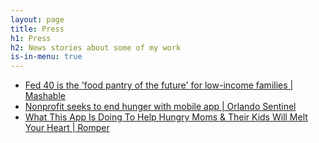```yaml
---
layout: page
title: Press
h1: Press
h2: News stories about some of my work
is-in-menu: true
---
```

<div>
  <ul>
    <li><a href="https://mashable.com/2017/07/14/fed-40-meal-app-low-income-families/" target="_blank"
        rel="noreferrer">Fed
        40 is the 'food pantry of the future' for low-income families | Mashable</a></li>
    <li><a
        href="https://www.orlandosentinel.com/get-healthy-orlando/os-new-mobile-app-for-hunger-20161227-story.html"
        target="_blank" rel="noreferrer">Nonprofit
        seeks to end hunger with
        mobile app | Orlando Sentinel</a>
    </li>
    <li><a
        href="https://www.romper.com/p/what-this-app-is-doing-to-help-hungry-moms-their-kids-will-melt-your-heart-74041"
        target="_blank" rel="noreferrer">What
        This App Is Doing To Help
        Hungry Moms & Their Kids Will Melt
        Your Heart | Romper</a></li>
  </ul>
</div>
